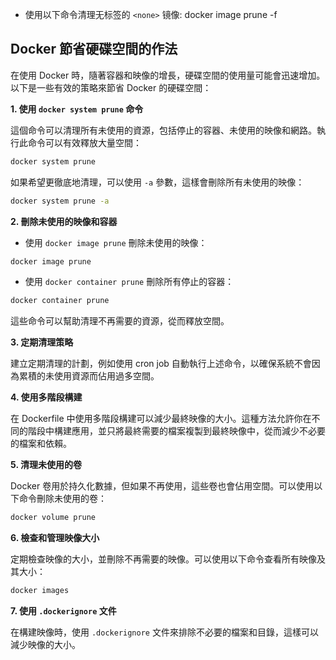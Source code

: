 * 使用以下命令清理无标签的 `<none>` 镜像: docker image prune -f


## Docker 節省硬碟空間的作法

在使用 Docker 時，隨著容器和映像的增長，硬碟空間的使用量可能會迅速增加。以下是一些有效的策略來節省 Docker 的硬碟空間：

**1. 使用 `docker system prune` 命令**

這個命令可以清理所有未使用的資源，包括停止的容器、未使用的映像和網路。執行此命令可以有效釋放大量空間：

```bash
docker system prune
```

如果希望更徹底地清理，可以使用 `-a` 參數，這樣會刪除所有未使用的映像：

```bash
docker system prune -a
```

**2. 刪除未使用的映像和容器**

- 使用 `docker image prune` 刪除未使用的映像：
  
```bash
docker image prune
```

- 使用 `docker container prune` 刪除所有停止的容器：

```bash
docker container prune
```

這些命令可以幫助清理不再需要的資源，從而釋放空間。

**3. 定期清理策略**

建立定期清理的計劃，例如使用 cron job 自動執行上述命令，以確保系統不會因為累積的未使用資源而佔用過多空間。

**4. 使用多階段構建**

在 Dockerfile 中使用多階段構建可以減少最終映像的大小。這種方法允許你在不同的階段中構建應用，並只將最終需要的檔案複製到最終映像中，從而減少不必要的檔案和依賴。

**5. 清理未使用的卷**

Docker 卷用於持久化數據，但如果不再使用，這些卷也會佔用空間。可以使用以下命令刪除未使用的卷：

```bash
docker volume prune
```

**6. 檢查和管理映像大小**

定期檢查映像的大小，並刪除不再需要的映像。可以使用以下命令查看所有映像及其大小：

```bash
docker images
```

**7. 使用 `.dockerignore` 文件**

在構建映像時，使用 `.dockerignore` 文件來排除不必要的檔案和目錄，這樣可以減少映像的大小。
